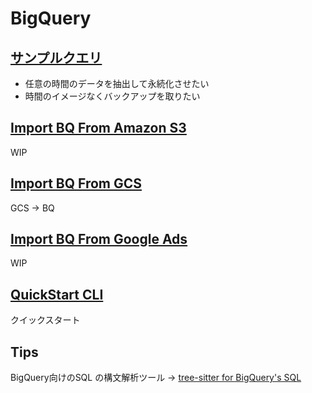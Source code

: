 # BigQuery

## [サンプルクエリ](./sample_query/README.md)

+ 任意の時間のデータを抽出して永続化させたい
+ 時間のイメージなくバックアップを取りたい

## [Import BQ From Amazon S3](./import-bq-from-amazons3)

WIP

## [Import BQ From GCS](./import-bq-from-gcs)

GCS -> BQ

## [Import BQ From Google Ads](./import-bq-from-googleads)

WIP

## [QuickStart CLI](./quickstart-cli)

クイックスタート

## Tips

BigQuery向けのSQL の構文解析ツール -> [tree-sitter for BigQuery's SQL](https://github.com/TKNGUE/tree-sitter-sql-bigquery)
